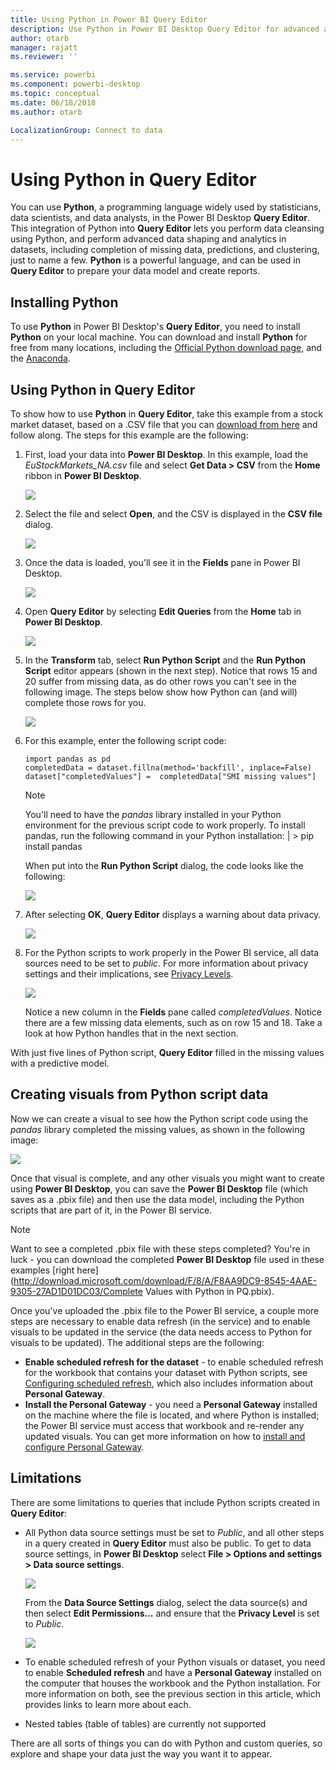 ```yaml
---
title: Using Python in Power BI Query Editor
description: Use Python in Power BI Desktop Query Editor for advanced analytics
author: otarb
manager: rajatt
ms.reviewer: ''

ms.service: powerbi
ms.component: powerbi-desktop
ms.topic: conceptual
ms.date: 06/18/2018
ms.author: otarb

LocalizationGroup: Connect to data
---
```

# Using Python in Query Editor
You can use **Python**, a programming language widely used by statisticians, data scientists, and data analysts, in the Power BI Desktop **Query Editor**. This integration of Python into **Query Editor** lets you perform data cleansing using Python, and perform advanced data shaping and analytics in datasets, including completion of missing data, predictions, and clustering, just to name a few. **Python** is a powerful language, and can be used in **Query Editor** to prepare your data model and create reports.

## Installing Python
To use **Python** in Power BI Desktop's **Query Editor**, you need to install **Python** on your local machine. You can download and install **Python** for free from many locations, including the [Official Python download page](https://www.python.org/), and the [Anaconda](https://anaconda.org/anaconda/python/).

## Using Python in Query Editor
To show how to use **Python** in **Query Editor**, take this example from a stock market dataset, based on a .CSV file that you can [download from here](http://download.microsoft.com/download/F/8/A/F8AA9DC9-8545-4AAE-9305-27AD1D01DC03/EuStockMarkets_NA.csv) and follow along. The steps for this example are the following:

1. First, load your data into **Power BI Desktop**. In this example, load the *EuStockMarkets_NA.csv* file and select **Get Data > CSV** from the **Home** ribbon in **Power BI Desktop**.
   
   ![](media/desktop-python-in-query-editor/python-in-query-editor-1.png)
2. Select the file and select **Open**, and the CSV is displayed in the **CSV file** dialog.
   
   ![](media/desktop-python-in-query-editor/python-in-query-editor-2.png)
3. Once the data is loaded, you'll see it in the **Fields** pane in Power BI Desktop.
   
   ![](media/desktop-python-in-query-editor/python-in-query-editor-3.png)
4. Open **Query Editor** by selecting **Edit Queries** from the **Home** tab in **Power BI Desktop**.
   
   ![](media/desktop-python-in-query-editor/python-in-query-editor-4.png)
5. In the **Transform** tab, select **Run Python Script** and the **Run Python Script** editor appears (shown in the next step). Notice that rows 15 and 20 suffer from missing data, as do other rows you can't see in the following image. The steps below show how Python can (and will) complete those rows for you.
   
   ![](media/desktop-python-in-query-editor/python-in-query-editor-5.png)
6. For this example, enter the following script code:
   
       import pandas as pd
       completedData = dataset.fillna(method='backfill', inplace=False)
       dataset["completedValues"] =  completedData["SMI missing values"]
   
   > [!NOTE]
   > You'll need to have the *pandas* library installed in your Python environment for the previous script code to work properly. To install pandas, run the following command in your Python installation:
   > |      > pip install pandas
   > 
   > 
   
   When put into the **Run Python Script** dialog, the code looks like the following:
   
   ![](media/desktop-python-in-query-editor/python-in-query-editor-5b.png)
7. After selecting **OK**, **Query Editor** displays a warning about data privacy.
   
   ![](media/desktop-python-in-query-editor/python-in-query-editor-6.png)
8. For the Python scripts to work properly in the Power BI service, all data sources need to be set to *public*. For more information about privacy settings and their implications, see [Privacy Levels](desktop-privacy-levels.md).
   
   ![](media/desktop-python-in-query-editor/python-in-query-editor-7.png)
   
   Notice a new column in the **Fields** pane called *completedValues*. Notice there are a few missing data elements, such as on row 15 and 18. Take a look at how Python handles that in the next section.
   

With just five lines of Python script, **Query Editor** filled in the missing values with a predictive model.

## Creating visuals from Python script data
Now we can create a visual to see how the Python script code using the *pandas* library completed the missing values, as shown in the following image:

![](media/desktop-python-in-query-editor/python-in-query-editor-8.png)

Once that visual is complete, and any other visuals you might want to create using **Power BI Desktop**, you can save the **Power BI Desktop** file (which saves as a .pbix file) and then use the data model, including the Python scripts that are part of it, in the Power BI service.

> [!NOTE]
> Want to see a completed .pbix file with these steps completed? You're in luck - you can download the completed **Power BI Desktop** file used in these examples [right here](http://download.microsoft.com/download/F/8/A/F8AA9DC9-8545-4AAE-9305-27AD1D01DC03/Complete Values with Python in PQ.pbix).
> 
> 

Once you've uploaded the .pbix file to the Power BI service, a couple more steps are necessary to enable data refresh (in the service) and to enable visuals to be updated in the service (the data needs access to Python for visuals to be updated). The additional steps are the following:

* **Enable scheduled refresh for the dataset** - to enable scheduled refresh for the workbook that contains your dataset with Python scripts, see [Configuring scheduled refresh](refresh-scheduled-refresh.md), which also includes information about **Personal Gateway**.
* **Install the Personal Gateway** - you need a **Personal Gateway** installed on the machine where the file is located, and where Python is installed; the Power BI service must access that workbook and re-render any updated visuals. You can get more information on how to [install and configure Personal Gateway](personal-gateway.md).

## Limitations
There are some limitations to queries that include Python scripts created in **Query Editor**:

* All Python data source settings must be set to *Public*, and all other steps in a query created in **Query Editor** must also be public. To get to data source settings, in **Power BI Desktop** select **File > Options and settings > Data source settings**.
  
  ![](media/desktop-python-in-query-editor/python-in-query-editor-9.png)
  
  From the **Data Source Settings** dialog, select the data source(s) and then select **Edit Permissions...** and ensure that the **Privacy Level** is set to *Public*.
  
  ![](media/desktop-python-in-query-editor/python-in-query-editor-10.png)    
* To enable scheduled refresh of your Python visuals or dataset, you need to enable **Scheduled refresh** and have a **Personal Gateway** installed on the computer that houses the workbook and the Python installation. For more information on both, see the previous section in this article, which provides links to learn more about each.
* Nested tables (table of tables) are currently not supported 

There are all sorts of things you can do with Python and custom queries, so explore and shape your data just the way you want it to appear.

